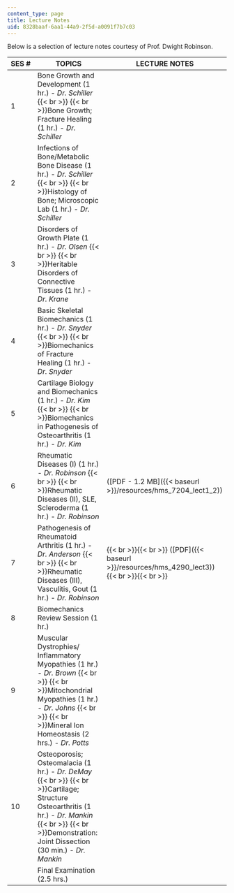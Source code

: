 ```yaml
---
content_type: page
title: Lecture Notes
uid: 8328baaf-6aa1-44a9-2f5d-a0091f7b7c03
---
```


Below is a selection of lecture notes courtesy of Prof. Dwight Robinson.

| SES # | TOPICS | LECTURE NOTES |
| --- | --- | --- |
| 1 | Bone Growth and Development (1 hr.) - _Dr. Schiller_  {{< br >}}  {{< br >}}Bone Growth; Fracture Healing (1 hr.) - _Dr. Schiller_ | &nbsp; |
| 2 | Infections of Bone/Metabolic Bone Disease (1 hr.) - _Dr. Schiller_  {{< br >}}  {{< br >}}Histology of Bone; Microscopic Lab (1 hr.) - _Dr. Schiller_ | &nbsp; |
| 3 | Disorders of Growth Plate (1 hr.) - _Dr. Olsen_  {{< br >}}  {{< br >}}Heritable Disorders of Connective Tissues (1 hr.) - _Dr. Krane_ | &nbsp; |
| 4 | Basic Skeletal Biomechanics (1 hr.) - _Dr. Snyder_  {{< br >}}  {{< br >}}Biomechanics of Fracture Healing (1 hr.) - _Dr. Snyder_ | &nbsp; |
| 5 | Cartilage Biology and Biomechanics (1 hr.) - _Dr. Kim_  {{< br >}}  {{< br >}}Biomechanics in Pathogenesis of Osteoarthritis (1 hr.) - _Dr. Kim_ | &nbsp; |
| 6 | Rheumatic Diseases (I) (1 hr.) - _Dr. Robinson_  {{< br >}}  {{< br >}}Rheumatic Diseases (II), SLE, Scleroderma (1 hr.) - _Dr. Robinson_ | ([PDF - 1.2 MB]({{< baseurl >}}/resources/hms_7204_lect1_2)) |
| 7 | Pathogenesis of Rheumatoid Arthritis (1 hr.) - _Dr. Anderson_  {{< br >}}  {{< br >}}Rheumatic Diseases (III), Vasculitis, Gout (1 hr.) - _Dr. Robinson_ |  {{< br >}}{{< br >}} ([PDF]({{< baseurl >}}/resources/hms_4290_lect3)) {{< br >}}{{< br >}}  |
| 8 | Biomechanics Review Session (1 hr.) | &nbsp; |
| 9 | Muscular Dystrophies/ Inflammatory Myopathies (1 hr.) - _Dr. Brown_  {{< br >}}  {{< br >}}Mitochondrial Myopathies (1 hr.) - _Dr. Johns_  {{< br >}}  {{< br >}}Mineral Ion Homeostasis (2 hrs.) - _Dr. Potts_ | &nbsp; |
| 10 | Osteoporosis; Osteomalacia (1 hr.) - _Dr. DeMay_  {{< br >}}  {{< br >}}Cartilage; Structure Osteoarthritis (1 hr.) - _Dr. Mankin_  {{< br >}}  {{< br >}}Demonstration: Joint Dissection (30 min.) - _Dr. Mankin_ | &nbsp; |
| &nbsp; | Final Examination (2.5 hrs.) |